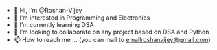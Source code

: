 - 👋 Hi, I’m @Roshan-Vijey
- 👀 I’m interested in Programming and Electronics
- 🌱 I’m currently learning DSA
- 💞️ I’m looking to collaborate on any project based on DSA and Python
- 📫 How to reach me ... (you can mail to emailroshanvijey@gmail.com)
<!---
Roshan-Vijey/Roshan-Vijey is a ✨ special ✨ repository because its `README.md` (this file) appears on your GitHub profile.
You can click the Preview link to take a look at your changes.
--->
